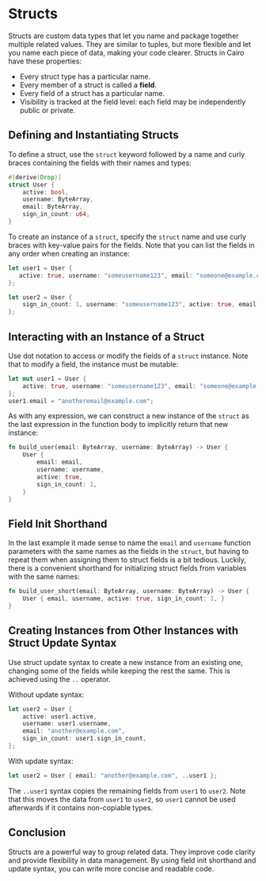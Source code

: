 # Structs

Structs are custom data types that let you name and package together multiple related values. They are similar to tuples, but more flexible and let you name each piece of data, making your code clearer.
Structs in Cairo have these properties:

- Every struct type has a particular name.
- Every member of a struct is called a **field**.
- Every field of a struct has a particular name.
- Visibility is tracked at the field level: each field may be independently public or private.

## Defining and Instantiating Structs

To define a struct, use the `struct` keyword followed by a name and curly braces containing the fields with their names and types:

```rust
#[derive(Drop)]
struct User {
    active: bool,
    username: ByteArray,
    email: ByteArray,
    sign_in_count: u64,
}
```

To create an instance of a `struct`, specify the `struct` name and use curly braces with key-value pairs for the fields. Note that you can list the fields in any order when creating an instance:

```rust
let user1 = User {
   active: true, username: "someusername123", email: "someone@example.com", sign_in_count: 1
};

let user2 = User {
    sign_in_count: 1, username: "someusername123", active: true, email: "someone@example.com"
};
```

## Interacting with an Instance of a Struct

Use dot notation to access or modify the fields of a `struct` instance. Note that to modify a field, the instance must be mutable:

```rust
let mut user1 = User {
    active: true, username: "someusername123", email: "someone@example.com", sign_in_count: 1
};
user1.email = "anotheremail@example.com";
```

As with any expression, we can construct a new instance of the `struct` as the last expression in the function body to implicitly return that new instance:

```rust
fn build_user(email: ByteArray, username: ByteArray) -> User {
    User {
        email: email,
        username: username,
        active: true,
        sign_in_count: 1,
    }
}
```

## Field Init Shorthand

In the last example it made sense to name the `email` and `username` function parameters with the same names as the fields in the `struct`, but having to repeat them when assigning them to struct fields is a bit tedious. Luckily, there is a convenient shorthand for initializing struct fields from variables with the same names:

```rust
fn build_user_short(email: ByteArray, username: ByteArray) -> User {
    User { email, username, active: true, sign_in_count: 1, }
}
```

## Creating Instances from Other Instances with Struct Update Syntax

Use struct update syntax to create a new instance from an existing one, changing some of the fields while keeping the rest the same. This is achieved using the `..` operator.

Without update syntax:

```rust
let user2 = User {
    active: user1.active,
    username: user1.username,
    email: "another@example.com",
    sign_in_count: user1.sign_in_count,
};
```

With update syntax:

```rust
let user2 = User { email: "another@example.com", ..user1 };
```

The `..user1` syntax copies the remaining fields from `user1` to `user2`. Note that this moves the data from `user1` to `user2`, so `user1` cannot be used afterwards if it contains non-copiable types.

## Conclusion

Structs are a powerful way to group related data. They improve code clarity and provide flexibility in data management. By using field init shorthand and update syntax, you can write more concise and readable code.
